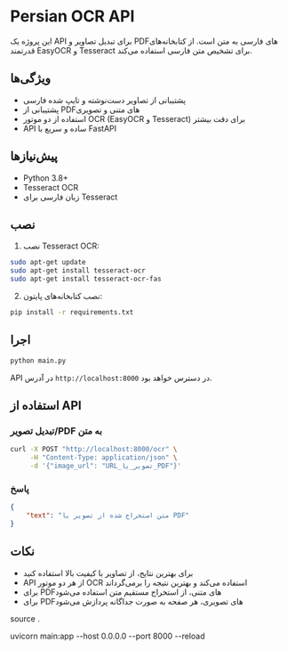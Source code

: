 # Persian OCR API

این پروژه یک API برای تبدیل تصاویر و PDF‌های فارسی به متن است. از کتابخانه‌های قدرتمند EasyOCR و Tesseract برای تشخیص متن فارسی استفاده می‌کند.

## ویژگی‌ها

- پشتیبانی از تصاویر دست‌نوشته و تایپ شده فارسی
- پشتیبانی از PDF‌های متنی و تصویری
- استفاده از دو موتور OCR (EasyOCR و Tesseract) برای دقت بیشتر
- API ساده و سریع با FastAPI

## پیش‌نیازها

- Python 3.8+
- Tesseract OCR
- زبان فارسی برای Tesseract

## نصب

1. نصب Tesseract OCR:
```bash
sudo apt-get update
sudo apt-get install tesseract-ocr
sudo apt-get install tesseract-ocr-fas
```

2. نصب کتابخانه‌های پایتون:
```bash
pip install -r requirements.txt
```

## اجرا

```bash
python main.py
```

API در آدرس `http://localhost:8000` در دسترس خواهد بود.

## استفاده از API

### تبدیل تصویر/PDF به متن

```bash
curl -X POST "http://localhost:8000/ocr" \
     -H "Content-Type: application/json" \
     -d '{"image_url": "URL_تصویر_یا_PDF"}'
```

### پاسخ

```json
{
    "text": "متن استخراج شده از تصویر یا PDF"
}
```

## نکات

- برای بهترین نتایج، از تصاویر با کیفیت بالا استفاده کنید
- API از هر دو موتور OCR استفاده می‌کند و بهترین نتیجه را برمی‌گرداند
- برای PDF‌های متنی، از استخراج مستقیم متن استفاده می‌شود
- برای PDF‌های تصویری، هر صفحه به صورت جداگانه پردازش می‌شود 

source .

uvicorn main:app --host 0.0.0.0 --port 8000 --reload
